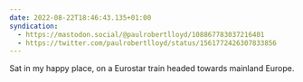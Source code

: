 ```yaml
---
date: 2022-08-22T18:46:43.135+01:00
syndication:
  - https://mastodon.social/@paulrobertlloyd/108867783037216401
  - https://twitter.com/paulrobertlloyd/status/1561772426307833856
---
```


Sat in my happy place, on a Eurostar train headed towards mainland Europe.
